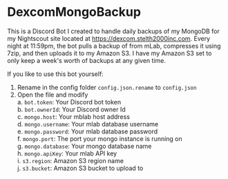 # DexcomMongoBackup

This is a Discord Bot I created to handle daily backups of my MongoDB for my Nightscout site located at https://dexcom.stelth2000inc.com. Every night at 11:59pm, the bot pulls a backup of from mLab, compresses it using 7zip, and then uploads it to my Amazon S3. I have my Amazon S3 set to only keep a week's worth of backups at any given time.

If you like to use this bot yourself:
1. Rename in the config folder `config.json.rename` to `config.json`
2. Open the file and modify  
  a. `bot.token`: Your Discord bot token  
  b. `bot.ownerId`: Your Discord owner Id  
  c. `mongo.host`: Your mblab host address  
  d. `mongo.username`: Your mlab database username  
  e. `mongo.password`: Your mlab database password  
  f. `mongo.port`: The port your mongo instance is running on  
  g. `mongo.database`: Your mongo database name  
  h. `mongo.apiKey`: Your mlab API key  
  i. `s3.region`: Amazon S3 region name  
  j. `s3.bucket`: Amazon S3 bucket to upload to
